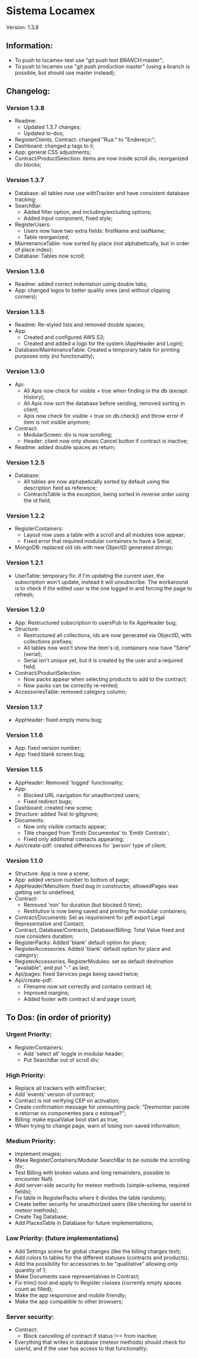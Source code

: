 # Sistema Locamex

Version: 1.3.8

## Information:

- To push to locamex-test use "git push test _BRANCH_:master";
- To push to locamex use "git push production master" (using a branch is possible, but should use master instead);

## Changelog:

### Version 1.3.8

- Readme:
    - Updated 1.3.7 changes;
    - Updated to-dos;
- RegisterClients, Contract: changed "Rua:" to "Endereço:";
- Dashboard: changed p tags to li;
- App: general CSS adjustments;
- Contract/ProductSelection: items are now inside scroll div, reorganized div blocks;

### Version 1.3.7

- Database: all tables now use withTracker and have consistent database tracking;
- SearchBar:
    - Added filter option, and including/excluding options;
    - Added Input component, fixed style;
- RegisterUsers:
    - Users now have two extra fields: firstName and lastName;
    - Table reorganized;
- MaintenanceTable: now sorted by place (not alphabetically, but in order of place index);
- Database: Tables now scroll;

### Version 1.3.6

- Readme: added correct indentation using double tabs;
- App: changed logos to better quality ones (and without clipping corners);

### Version 1.3.5

- Readme: Re-styled lists and removed double spaces;
- App:
    - Created and configured AWS S3;
    - Created and added a logo for the system (AppHeader and Login);
- Database/MaintenanceTable: Created a temporary table for printing purposes only (no functionality);


### Version 1.3.0

- Api:
    - All Apis now check for visible = true when finding in the db (except History);
    - All Apis now sort the database before sending, removed sorting in client;
    - Apis now check for visible = true on db.check() and throw error if item is not visible anymore;
- Contract:
    - ModularScreen: div is now scrolling;
    - Header: client now only shows Cancel button if contract is inactive;
- Readme: added double spaces as return;

### Version 1.2.5

- Database:
    - All tables are now alphabetically sorted by default using the description field as reference;
    - ContractsTable is the exception, being sorted in reverse order using the id field;

### Version 1.2.2

- RegisterContainers:
    - Layout now uses a table with a scroll and all modules now appear;
    - Fixed error that required modular containers to have a Serial;
- MongoDB: replaced old ids with new ObjectID generated strings;

### Version 1.2.1

- UserTable: temporary fix: if I'm updating the current user, the subscription won't update, instead it will unsubscribe.
The workaround is to check if the edited user is the one logged in and forcing the page to refresh;

### Version 1.2.0

- App: Restructured subscription to usersPub to fix AppHeader bug;
- Structure:
    - Restructured all collections, ids are now generated via ObjectID, with collections prefixes;
    - All tables now won't show the item's id, containers now have "Série" (serial);
    - Serial isn't unique yet, but it is created by the user and a required field;
- Contract/ProductSelection:
    - Now packs appear when selecting products to add to the contract;
    - Now packs can be correctly re-rented;
- AccessoriesTable: removed category column;

### Version 1.1.7

- AppHeader: fixed empty menu bug;

### Version 1.1.6

- App: fixed version number;
- App: fixed blank screen bug;

### Version 1.1.5

- AppHeader: Removed 'logged' functionality;
- App:
    - Blocked URL navigation for unauthorized users;
    - Fixed redirect bugs;
- Dashboard: created new scene;
- Structure: added Test to gitignore;
- Documents:
    - Now only visible contacts appear;
    - Title changed from 'Emitir Documentos' to 'Emitir Contrato';
    - Fixed only additional contacts appearing;
- Api/create-pdf: created differences for 'person' type of client;

### Version 1.1.0

- Structure: App is now a scene;
- App: added version number to bottom of page;
- AppHeader/MenuItem: fixed bug in constructor, allowedPages was getting set to undefined;
- Contract:
    - Removed 'min' for duration (but blocked 0 time);
    - Restitution is now being saved and printing for modular containers;
- Contract/Documents: Set as requirement for pdf export Legal Representative and Contact;
- Contract, Database/Contracts, Database/Billing: Total Value fixed and now considers duration;
- RegisterPacks: Added 'blank' default option for place;
- RegisterAccessories: Added 'blank' default option for place and category;
- RegisterAccessories, RegisterModules: set as default destination "available", and put "-" as last;
- Api/pages: fixed Services page being saved twice;
- Api/create-pdf:
    - Filename now set correctly and contains contract id;
    - Improved margins;
    - Added footer with contract id and page count;

## To Dos: (in order of priority)

### Urgent Priority:

- RegisterContainers:
    - Add 'select all' toggle in modular header;
    - Put SearchBar out of scroll div;

### High Priority:

- Replace all trackers with withTracker;
- Add 'events' version of contract;
- Contract is not verifying CEP on activation;
- Create confirmation message for unmounting pack: "Desmontar pacote e retornar os componentes para o estoque?";
- Billing: make equalValue bool start as true;
- When trying to change page, warn of losing non-saved information;

### Medium Priority:

- Implement images;
- Make RegisterContainers/Modular SearchBar to be outside the scrolling div;
- Test Billing with broken values and long remainders, possible to encounter NaN.
- Add server-side security for meteor methods (simple-schema, required fields);
- Fix table in RegisterPacks where it divides the table randomly;
- Create better security for unauthorized users (like checking for userId in meteor methods);
- Create Tag Database;
- Add PlacesTable in Database for future implementations;

### Low Priority: (future implementations)

- Add Settings scene for global changes (like the billing charges text);
- Add colors to tables for the different statuses (contracts and products);
- Add the possibility for accessories to be "qualitative" allowing only quantity of 1;
- Make Documents save representatives in Contract;
- Fix trim() tool and apply to Register classes (currently empty spaces count as filled);
- Make the app responsive and mobile friendly;
- Make the app compatible to other browsers;

### Server security:

- Contract:
    - Block cancelling of contract if status !== from inactive;
- Everything that writes in database (meteor methods) should check for userId, and if the user has access to that functionality;



